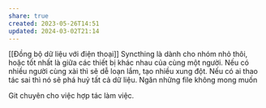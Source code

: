 ```yaml
---
share: true
created: 2023-05-26T14:51
updated: 2024-03-02T21:14
---
```

[[Đồng bộ dữ liệu với điện thoại]]
Syncthing là dành cho nhóm nhỏ thôi, hoặc tốt nhất là giữa các thiết bị khác nhau của cùng một người. Nếu có nhiều người cùng xài thì sẽ dễ loạn lắm, tạo nhiều xung đột. Nếu có ai thao tác sai thì nó sẽ phá huỷ tất cả dữ liệu. 
Ngăn những file không mong muốn

Git chuyên cho việc hợp tác làm việc.
